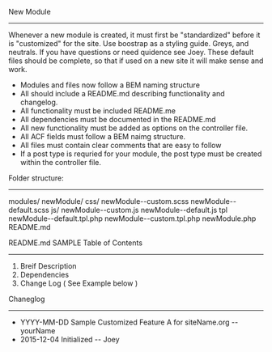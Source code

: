 New Module
___

Whenever a new module is created, it must first be "standardized" before it is "customized" for the site. Use boostrap as a styling guide. Greys, and neutrals. If you have questions or need quidence see Joey. These default files should be complete, so that if used on a new site it will make sense and work.


* Modules and files now follow a BEM naming structure
* All should include a README.md describing functionality and changelog.
* All functionality must be included README.me
* All dependencies must be documented in the README.md
* All new functionality must be added as options on the controller file.
* All ACF fields must follow a BEM naimg structure.
* All files must contain clear comments that are easy to follow
* If a post type is requried for your module, the post type must be created within the controller file.


Folder structure:
___

modules/
	newModule/
		css/
			newModule--custom.scss
			newModule--default.scss
		js/
			newModule--custom.js
			newModule--default.js
		tpl
			newModule--default.tpl.php
			newModule--custom.tpl.php
		newModule.php
		README.md




README.md SAMPLE Table of Contents
___

1. Breif Description
2. Dependencies
3. Change Log ( See Example below )



Chaneglog
___

* YYYY-MM-DD Sample Customized Feature A for siteName.org -- yourName
* 2015-12-04 Initialized -- Joey

